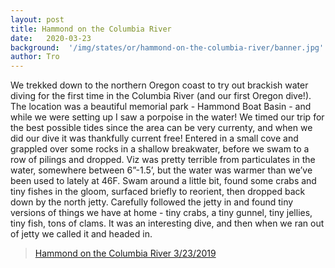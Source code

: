 ```yaml
---
layout: post
title: Hammond on the Columbia River
date:   2020-03-23
background:  '/img/states/or/hammond-on-the-columbia-river/banner.jpg'
author: Tro
---
```

We trekked down to the northern Oregon coast to try out brackish water diving for the first time in the Columbia River (and our first Oregon dive!). The location was a beautiful memorial park - Hammond Boat Basin - and while we were setting up I saw a porpoise in the water! We timed our trip for the best possible tides since the area can be very currenty, and when we did our dive it was thankfully current free! Entered in a small cove and grappled over some rocks in a shallow breakwater, before we swam to a row of pilings and dropped. Viz was pretty terrible from particulates in the water, somewhere between 6”-1.5’, but the water was warmer than we’ve been used to lately at 46F. Swam around a little bit, found some crabs and tiny fishes in the gloom, surfaced briefly to reorient, then dropped back down by the north jetty. Carefully followed the jetty in and found tiny versions of things we have at home - tiny crabs, a tiny gunnel, tiny jellies, tiny fish, tons of clams. It was an interesting dive, and then when we ran out of jetty we called it and headed in.

<blockquote class="imgur-embed-pub" lang="en" data-id="a/VRIybZ3"><a href="//imgur.com/a/VRIybZ3">Hammond on the Columbia River 3/23/2019</a></blockquote><script async src="//s.imgur.com/min/embed.js" charset="utf-8"></script>
